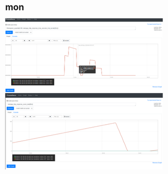 # mon
![99й персентиль по времени ответа за 5 минут](screen1.png)
![Количество запросов по каждому коду ответа за 5 минут](screen2.png)

